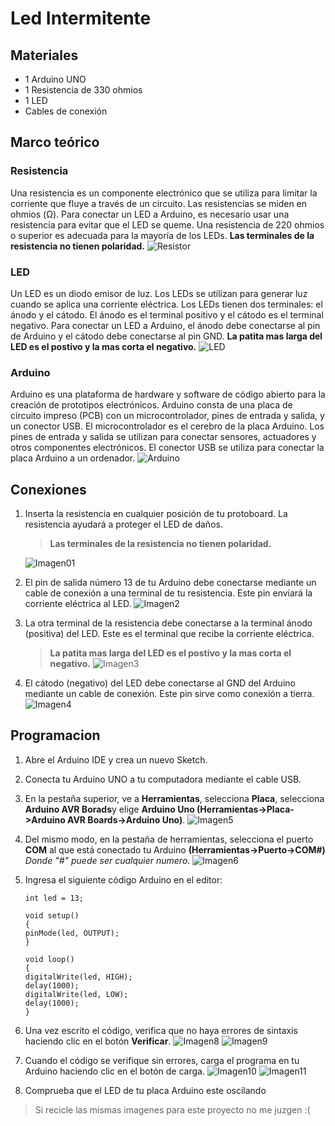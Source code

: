 # Led Intermitente

## Materiales

- 1 Arduino UNO
- 1 Resistencia de 330 ohmios
- 1 LED
- Cables de conexión

## Marco teórico

### Resistencia

Una resistencia es un componente electrónico que se utiliza para limitar la corriente que fluye a través de un circuito. Las resistencias se miden en ohmios (Ω). Para conectar un LED a Arduino, es necesario usar una resistencia para evitar que el LED se queme. Una resistencia de 220 ohmios o superior es adecuada para la mayoría de los LEDs. **Las terminales de la resistencia no tienen polaridad.**
![Resistor](img/Resistencia.jpg)

### LED

Un LED es un diodo emisor de luz. Los LEDs se utilizan para generar luz cuando se aplica una corriente eléctrica. Los LEDs tienen dos terminales: el ánodo y el cátodo. El ánodo es el terminal positivo y el cátodo es el terminal negativo. Para conectar un LED a Arduino, el ánodo debe conectarse al pin de Arduino y el cátodo debe conectarse al pin GND. **La patita mas larga del LED es el postivo y la mas corta el negativo.**
![LED](img/imagen%20led.jpg)

### Arduino

Arduino es una plataforma de hardware y software de código abierto para la creación de prototipos electrónicos. Arduino consta de una placa de circuito impreso (PCB) con un microcontrolador, pines de entrada y salida, y un conector USB. El microcontrolador es el cerebro de la placa Arduino. Los pines de entrada y salida se utilizan para conectar sensores, actuadores y otros componentes electrónicos. El conector USB se utiliza para conectar la placa Arduino a un ordenador.
![Arduino](img/ArduinoUNO.png)

## Conexiones

1. Inserta la resistencia en cualquier posición de tu protoboard. La resistencia ayudará a proteger el LED de daños.
    > **Las terminales de la resistencia no tienen polaridad.**

    ![Imagen01](img/Imagen01.jpg)

2. El pin de salida número 13 de tu Arduino debe conectarse mediante un cable de conexión a una terminal de tu resistencia. Este pin enviará la corriente eléctrica al LED.
    ![Imagen2](img/Imagen2.jpg)

3. La otra terminal de la resistencia debe conectarse a la terminal ánodo (positiva) del LED. Este es el terminal que recibe la corriente eléctrica.
    > **La patita mas larga del LED es el postivo y la mas corta el negativo.**
    ![Imagen3](img/Imagen3.jpg)
4. El cátodo (negativo) del LED debe conectarse al GND del Arduino mediante un cable de conexión. Este pin sirve como conexión a tierra.
    ![Imagen4](img/Imagen4.jpg)

## Programacion

1. Abre el Arduino IDE y crea un nuevo Sketch.
2. Conecta tu Arduino UNO a tu computadora mediante el cable USB.
3. En la pestaña superior, ve a **Herramientas**, selecciona **Placa**, selecciona **Arduino AVR Borads**y elige **Arduino Uno (Herramientas->Placa->Arduino AVR Boards->Arduino Uno)**.
![Imagen5](img/Imagen6.jpg)
4. Del mismo modo, en la pestaña de herramientas, selecciona el puerto **COM** al que está conectado tu Arduino **(Herramientas->Puerto->COM#)** *Donde "#" puede ser cualquier numero*.
![Imagen6](img/Imagen7.png)
5. Ingresa el siguiente código Arduino en el editor:

    ```arduino
    int led = 13;

    void setup()
    {
    pinMode(led, OUTPUT);
    }

    void loop()
    {
    digitalWrite(led, HIGH);
    delay(1000);
    digitalWrite(led, LOW);
    delay(1000);
    }
    ```

6. Una vez escrito el código, verifica que no haya errores de sintaxis haciendo clic en el botón **Verificar**.
![Imagen8](img/Imagen8.png)
![Imagen9](img/Imagen9.png)

7. Cuando el código se verifique sin errores, carga el programa en tu Arduino haciendo clic en el botón de carga.
![Imagen10](img/Imagen10.png)
![Imagen11](img/Imagen11.png)

8. Comprueba que el LED de tu placa Arduino este oscilando

> Si recicle las mismas imagenes para este proyecto no me juzgen :(

